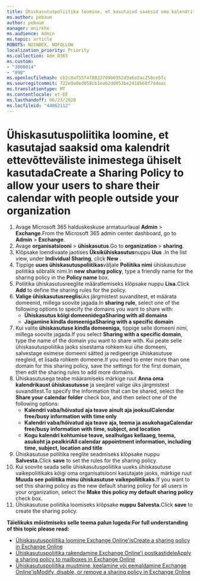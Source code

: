 ```yaml
---
title: Ühiskasutuspoliitika loomine, et kasutajad saaksid oma kalendrit ettevõtteväliste inimestega ühiselt kasutada
ms.author: pebaum
author: pebaum
manager: mnirkhe
ms.audience: Admin
ms.topic: article
ROBOTS: NOINDEX, NOFOLLOW
localization_priority: Priority
ms.collection: Adm_O365
ms.custom:
- "3800014"
- "898"
ms.openlocfilehash: cb2c0af55f4f8833709b6952d3a6e2ac258ce5fc
ms.sourcegitcommit: 722e9a0ed058cb1eab2dd053be2418b60f7d4aac
ms.translationtype: MT
ms.contentlocale: et-EE
ms.lasthandoff: 06/23/2020
ms.locfileid: "44862112"
---
```

# <a name="create-a-sharing-policy-to-allow-your-users-to-share-their-calendar-with-people-outside-your-organization"></a><span data-ttu-id="27b6d-102">Ühiskasutuspoliitika loomine, et kasutajad saaksid oma kalendrit ettevõtteväliste inimestega ühiselt kasutada</span><span class="sxs-lookup"><span data-stu-id="27b6d-102">Create a Sharing Policy to allow your users to share their calendar with people outside your organization</span></span>

1. <span data-ttu-id="27b6d-103">Avage Microsoft 365 halduskeskuse armatuurlaual **Admin**  >  **Exchange**.</span><span class="sxs-lookup"><span data-stu-id="27b6d-103">From the Microsoft 365 admin center dashboard, go to **Admin** > **Exchange**.</span></span>
2. <span data-ttu-id="27b6d-104">Avage **organisatsiooni**  >  **ühiskasutus**.</span><span class="sxs-lookup"><span data-stu-id="27b6d-104">Go to **organization** > **sharing**.</span></span>
3. <span data-ttu-id="27b6d-105">Klõpsake loendivaate jaotises **Üksikühiskasutus**nuppu **Uus** .</span><span class="sxs-lookup"><span data-stu-id="27b6d-105">In the list view, under **Individual Sharing**, click **New** .</span></span>
4. <span data-ttu-id="27b6d-106">Tippige **uues ühiskasutuspoliitikas**väljale **Poliitika nimi** ühiskasutuse poliitika sõbralik nimi.</span><span class="sxs-lookup"><span data-stu-id="27b6d-106">In **new sharing policy**, type a friendly name for the sharing policy in the **Policy name** box.</span></span>
5. <span data-ttu-id="27b6d-107">Poliitika ühiskasutusreeglite määratlemiseks klõpsake nuppu **Lisa.**</span><span class="sxs-lookup"><span data-stu-id="27b6d-107">Click **Add**  to define the sharing rules for the policy.</span></span>
6. <span data-ttu-id="27b6d-108">**Valige ühiskasutusreeglis**üks järgmistest suvanditest, et määrata domeenid, millega soovite jagada.</span><span class="sxs-lookup"><span data-stu-id="27b6d-108">In **sharing rule**, select one of the following options to specify the domains you want to share with:</span></span>
    - <span data-ttu-id="27b6d-109">**Ühiskasutus kõigi domeenidega**</span><span class="sxs-lookup"><span data-stu-id="27b6d-109">**Sharing with all domains**</span></span>
    - <span data-ttu-id="27b6d-110">**Jagamine kindla domeeniga**</span><span class="sxs-lookup"><span data-stu-id="27b6d-110">**Sharing with a specific domain**</span></span>
8. <span data-ttu-id="27b6d-111">Kui valite **ühiskasutuse kindla domeeniga,** tippige selle domeeni nimi, millega soovite jagada.</span><span class="sxs-lookup"><span data-stu-id="27b6d-111">If you select **Sharing with a specific domain**, type the name of the domain you want to share with.</span></span> <span data-ttu-id="27b6d-112">Kui peate selle ühiskasutuspoliitika jaoks sisestama rohkem kui ühe domeeni, salvestage esimese domeeni sätted ja redigeerige ühiskasutuse reegleid, et lisada rohkem domeene.</span><span class="sxs-lookup"><span data-stu-id="27b6d-112">If you need to enter more than one domain for this sharing policy, save the settings for the first domain, then edit the sharing rules to add more domains.</span></span>
9. <span data-ttu-id="27b6d-113">Ühiskasutusega teabe määramiseks märkige ruut **Anna oma kalendrikaust ühiskasutusse** ja seejärel valige üks järgmistest suvanditest.</span><span class="sxs-lookup"><span data-stu-id="27b6d-113">To specify the information that can be shared, select the **Share your calendar folder** check box, and then select one of the following options:</span></span>
    - <span data-ttu-id="27b6d-114">**Kalendri vaba/hõivatud aja teave ainult aja jooksul**</span><span class="sxs-lookup"><span data-stu-id="27b6d-114">**Calendar free/busy information with time only**</span></span>
    - <span data-ttu-id="27b6d-115">**Kalendri vaba/hõivatud aja teave aja, teema ja asukohaga**</span><span class="sxs-lookup"><span data-stu-id="27b6d-115">**Calendar free/busy information with time, subject, and location**</span></span>
    - <span data-ttu-id="27b6d-116">**Kogu kalendri kohtumise teave, sealhulgas kellaaeg, teema, asukoht ja pealkiri**</span><span class="sxs-lookup"><span data-stu-id="27b6d-116">**All calendar appointment information, including time, subject, location and title**</span></span>
11. <span data-ttu-id="27b6d-117">Ühiskasutuse poliitika reeglite seadmiseks klõpsake nuppu **Salvesta.**</span><span class="sxs-lookup"><span data-stu-id="27b6d-117">Click **save** to set the rules for the sharing policy.</span></span>
12. <span data-ttu-id="27b6d-118">Kui soovite seada selle ühiskasutuspoliitika uueks ühiskasutuse vaikepoliitikaks kõigi oma organisatsiooni kasutajate jaoks, märkige ruut **Muuda see poliitika minu ühiskasutuse vaikepoliitikaks.**</span><span class="sxs-lookup"><span data-stu-id="27b6d-118">If you want to set this sharing policy as the new default sharing policy for all users in your organization, select the **Make this policy my default sharing policy** check box.</span></span>
13. <span data-ttu-id="27b6d-119">Ühiskasutuse poliitika loomiseks klõpsake **nuppu Salvesta.**</span><span class="sxs-lookup"><span data-stu-id="27b6d-119">Click **save** to create the sharing policy.</span></span>  

<span data-ttu-id="27b6d-120">**Täielikuks mõistmiseks selle teema palun lugeda:**</span><span class="sxs-lookup"><span data-stu-id="27b6d-120">**For full understanding of this topic please read:**</span></span>

- [<span data-ttu-id="27b6d-121">Ühiskasutuspoliitika loomine Exchange Online'is</span><span class="sxs-lookup"><span data-stu-id="27b6d-121">Create a sharing policy in Exchange Online</span></span>](https://docs.microsoft.com/exchange/sharing/sharing-policies/create-a-sharing-policy)
- [<span data-ttu-id="27b6d-122">Ühiskasutuspoliitika rakendamine Exchange Online'i postkastidele</span><span class="sxs-lookup"><span data-stu-id="27b6d-122">Apply a sharing policy to mailboxes in Exchange Online</span></span>](https://docs.microsoft.com/exchange/sharing/sharing-policies/apply-a-sharing-policy)
- [<span data-ttu-id="27b6d-123">Ühiskasutuspoliitika muutmine, keelamine või eemaldamine Exchange Online'is</span><span class="sxs-lookup"><span data-stu-id="27b6d-123">Modify, disable, or remove a sharing policy in Exchange Online</span></span>](https://docs.microsoft.com/exchange/sharing/sharing-policies/modify-a-sharing-policy)